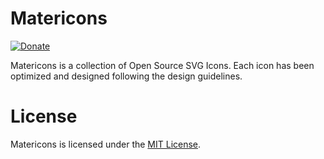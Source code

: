 # Matericons
[![Donate](https://img.shields.io/badge/donate-paypal-blue.svg?style=flat-square)](https://www.paypal.me/yasyaelhakim/5)

Matericons is a collection of Open Source SVG Icons. Each icon has been optimized and designed following the design guidelines.

# License
Matericons is licensed under the [MIT License](https://github.com/elhakimyasya/Matericons/blob/main/LICENSE).